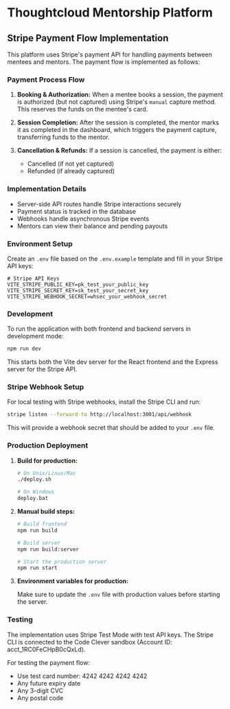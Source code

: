 # Thoughtcloud Mentorship Platform

## Stripe Payment Flow Implementation

This platform uses Stripe's payment API for handling payments between mentees and mentors. The payment flow is implemented as follows:

### Payment Process Flow

1. **Booking & Authorization:** When a mentee books a session, the payment is authorized (but not captured) using Stripe's `manual` capture method. This reserves the funds on the mentee's card.

2. **Session Completion:** After the session is completed, the mentor marks it as completed in the dashboard, which triggers the payment capture, transferring funds to the mentor.

3. **Cancellation & Refunds:** If a session is cancelled, the payment is either:
   - Cancelled (if not yet captured)
   - Refunded (if already captured)

### Implementation Details

- Server-side API routes handle Stripe interactions securely
- Payment status is tracked in the database
- Webhooks handle asynchronous Stripe events
- Mentors can view their balance and pending payouts

### Environment Setup

Create an `.env` file based on the `.env.example` template and fill in your Stripe API keys:

```
# Stripe API Keys
VITE_STRIPE_PUBLIC_KEY=pk_test_your_public_key
VITE_STRIPE_SECRET_KEY=sk_test_your_secret_key
VITE_STRIPE_WEBHOOK_SECRET=whsec_your_webhook_secret
```

### Development

To run the application with both frontend and backend servers in development mode:

```bash
npm run dev
```

This starts both the Vite dev server for the React frontend and the Express server for the Stripe API.

### Stripe Webhook Setup

For local testing with Stripe webhooks, install the Stripe CLI and run:

```bash
stripe listen --forward-to http://localhost:3001/api/webhook
```

This will provide a webhook secret that should be added to your `.env` file.

### Production Deployment

1. **Build for production:**

   ```bash
   # On Unix/Linux/Mac
   ./deploy.sh
   
   # On Windows
   deploy.bat
   ```

2. **Manual build steps:**

   ```bash
   # Build frontend
   npm run build
   
   # Build server
   npm run build:server
   
   # Start the production server
   npm run start
   ```

3. **Environment variables for production:**

   Make sure to update the `.env` file with production values before starting the server.

### Testing

The implementation uses Stripe Test Mode with test API keys. The Stripe CLI is connected to the Code Clever sandbox (Account ID: acct_1RC0FeCHpB0cQxLd).

For testing the payment flow:
- Use test card number: 4242 4242 4242 4242
- Any future expiry date
- Any 3-digit CVC
- Any postal code